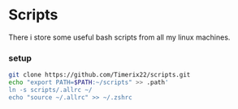 # Scripts
There i store some useful bash scripts from all my linux machines.

### setup
```bash
git clone https://github.com/Timerix22/scripts.git
echo "export PATH=$PATH:~/scripts" >> .path'
ln -s scripts/.allrc ~/
echo "source ~/.allrc" >> ~/.zshrc
```
